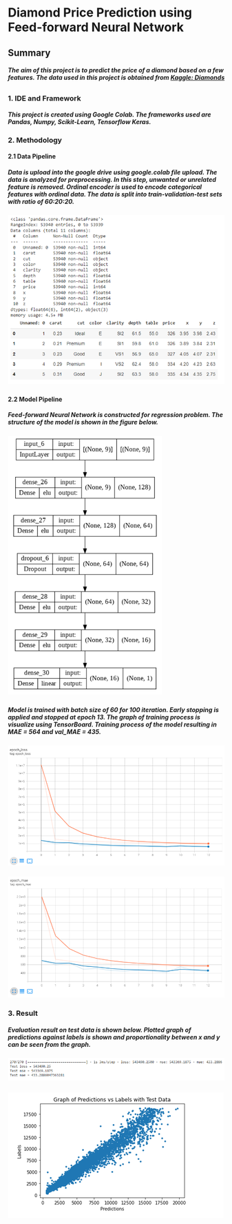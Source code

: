 # Diamond Price Prediction using Feed-forward Neural Network
## Summary
##### The aim of this project is to predict the price of a diamond based on a few features. The data used in this project is obtained from [Kaggle: Diamonds](https://www.kaggle.com/datasets/shivam2503/diamonds)
##
### 1. IDE and Framework
##### This project is created using Google Colab. The frameworks used are Pandas, Numpy, Scikit-Learn, Tensorflow Keras.
### 2. Methodology
#### 2.1 Data Pipeline
##### Data is upload into the google drive using google.colab file upload. The data is analyzed for preprocessing. In this step, unwanted or unrelated feature is removed. Ordinal encoder is used to encode categorical features with ordinal data. The data is split into train-validation-test sets with ratio of 60:20:20.
##### ![data](https://github.com/HudaSani/Project2-repo/blob/main/img2/data.PNG?raw=True "Data")
#### 2.2 Model Pipeline
##### Feed-forward Neural Network is constructed for regression problem. The structure of the model is shown in the figure below.
##### ![model](https://github.com/HudaSani/Project2-repo/blob/main/img2/model.PNG?raw=True "model")
##### Model is trained with batch size of 60 for 100 iteration. Early stopping is applied and stopped at epoch 13. The graph of training process is visualize using TensorBoard. Training process of the model resulting in MAE = 564 and val_MAE = 435.
##### ![epoch loss](https://github.com/HudaSani/Project2-repo/blob/main/img2/epoch_loss.PNG?raw=True "epoch loss")
##### ![epoch mae](https://github.com/HudaSani/Project2-repo/blob/main/img2/epoch_mae.PNG?raw=True "epoch mae")
### 3. Result
##### Evaluation result on test data is shown below. Plotted graph of predictions against labels is shown and proportionality between x and y can be seen from the graph.
##### ![result](https://github.com/HudaSani/Project2-repo/blob/main/img2/test%20result.PNG?raw=True "test result")
##### ![graph](https://github.com/HudaSani/Project2-repo/blob/main/img2/Graph%20of%20predictions%20vs%20labels.PNG?raw=True "predictions vs labels")
